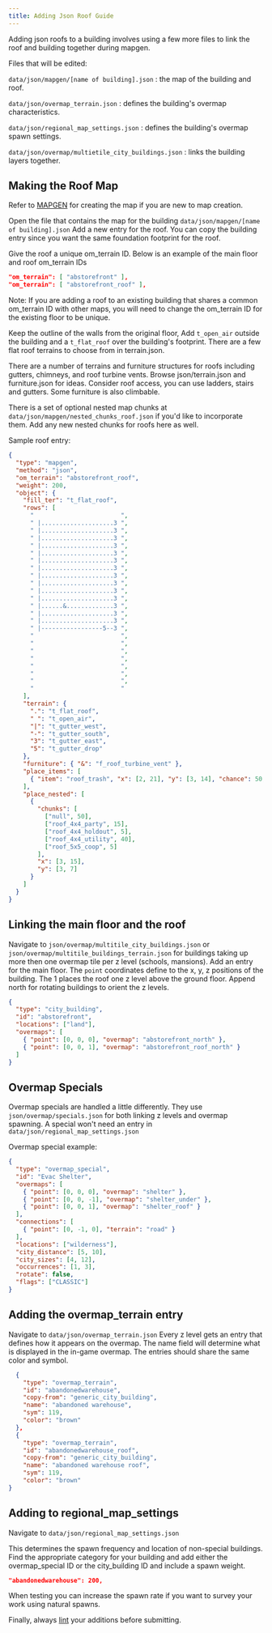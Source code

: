```yaml
---
title: Adding Json Roof Guide
---
```


Adding json roofs to a building involves using a few more files to link the roof and building
together during mapgen.

Files that will be edited:

`data/json/mapgen/[name of building].json` : the map of the building and roof.

`data/json/overmap_terrain.json` : defines the building's overmap characteristics.

`data/json/regional_map_settings.json` : defines the building's overmap spawn settings.

`data/json/overmap/multietile_city_buildings.json` : links the building layers together.

## Making the Roof Map

Refer to [MAPGEN](./MAPGEN.md) for creating the map if you are new to map creation.

Open the file that contains the map for the building `data/json/mapgen/[name of building].json` Add
a new entry for the roof. You can copy the building entry since you want the same foundation
footprint for the roof.

Give the roof a unique om_terrain ID. Below is an example of the main floor and roof om_terrain IDs

```json
"om_terrain": [ "abstorefront" ],
"om_terrain": [ "abstorefront_roof" ],
```

Note: If you are adding a roof to an existing building that shares a common om_terrain ID with other
maps, you will need to change the om_terrain ID for the existing floor to be unique.

Keep the outline of the walls from the original floor, Add `t_open_air` outside the building and a
`t_flat_roof` over the building's footprint. There are a few flat roof terrains to choose from in
terrain.json.

There are a number of terrains and furniture structures for roofs including gutters, chimneys, and
roof turbine vents. Browse json/terrain.json and furniture.json for ideas. Consider roof access, you
can use ladders, stairs and gutters. Some furniture is also climbable.

There is a set of optional nested map chunks at `data/json/mapgen/nested_chunks_roof.json` if you'd
like to incorporate them. Add any new nested chunks for roofs here as well.

Sample roof entry:

```json
{
  "type": "mapgen",
  "method": "json",
  "om_terrain": "abstorefront_roof",
  "weight": 200,
  "object": {
    "fill_ter": "t_flat_roof",
    "rows": [
      "                        ",
      " |....................3 ",
      " |....................3 ",
      " |....................3 ",
      " |....................3 ",
      " |....................3 ",
      " |....................3 ",
      " |....................3 ",
      " |....................3 ",
      " |....................3 ",
      " |....................3 ",
      " |....................3 ",
      " |......&.............3 ",
      " |....................3 ",
      " |....................3 ",
      " |-----------------5--3 ",
      "                        ",
      "                        ",
      "                        ",
      "                        ",
      "                        ",
      "                        ",
      "                        ",
      "                        "
    ],
    "terrain": {
      ".": "t_flat_roof",
      " ": "t_open_air",
      "|": "t_gutter_west",
      "-": "t_gutter_south",
      "3": "t_gutter_east",
      "5": "t_gutter_drop"
    },
    "furniture": { "&": "f_roof_turbine_vent" },
    "place_items": [
      { "item": "roof_trash", "x": [2, 21], "y": [3, 14], "chance": 50, "repeat": [1, 3] }
    ],
    "place_nested": [
      {
        "chunks": [
          ["null", 50],
          ["roof_4x4_party", 15],
          ["roof_4x4_holdout", 5],
          ["roof_4x4_utility", 40],
          ["roof_5x5_coop", 5]
        ],
        "x": [3, 15],
        "y": [3, 7]
      }
    ]
  }
}
```

## Linking the main floor and the roof

Navigate to `json/overmap/multitile_city_buildings.json` or
`json/overmap/multitile_buildings_terrain.json` for buildings taking up more then one overmap tile
per z level (schools, mansions). Add an entry for the main floor. The `point` coordinates define to
the x, y, z positions of the building. The 1 places the roof one z level above the ground floor.
Append north for rotating buildings to orient the z levels.

```json
{
  "type": "city_building",
  "id": "abstorefront",
  "locations": ["land"],
  "overmaps": [
    { "point": [0, 0, 0], "overmap": "abstorefront_north" },
    { "point": [0, 0, 1], "overmap": "abstorefront_roof_north" }
  ]
}
```

## Overmap Specials

Overmap specials are handled a little differently. They use `json/overmap/specials.json` for both
linking z levels and overmap spawning. A special won't need an entry in
`data/json/regional_map_settings.json`

Overmap special example:

```json
{
  "type": "overmap_special",
  "id": "Evac Shelter",
  "overmaps": [
    { "point": [0, 0, 0], "overmap": "shelter" },
    { "point": [0, 0, -1], "overmap": "shelter_under" },
    { "point": [0, 0, 1], "overmap": "shelter_roof" }
  ],
  "connections": [
    { "point": [0, -1, 0], "terrain": "road" }
  ],
  "locations": ["wilderness"],
  "city_distance": [5, 10],
  "city_sizes": [4, 12],
  "occurrences": [1, 3],
  "rotate": false,
  "flags": ["CLASSIC"]
}
```

## Adding the overmap_terrain entry

Navigate to `data/json/overmap_terrain.json` Every z level gets an entry that defines how it appears
on the overmap. The name field will determine what is displayed in the in-game overmap. The entries
should share the same color and symbol.

```json
  {
    "type": "overmap_terrain",
    "id": "abandonedwarehouse",
    "copy-from": "generic_city_building",
    "name": "abandoned warehouse",
    "sym": 119,
    "color": "brown"
  },
  {
    "type": "overmap_terrain",
    "id": "abandonedwarehouse_roof",
    "copy-from": "generic_city_building",
    "name": "abandoned warehouse roof",
    "sym": 119,
    "color": "brown"
}
```

## Adding to regional_map_settings

Navigate to `data/json/regional_map_settings.json`

This determines the spawn frequency and location of non-special buildings. Find the appropriate
category for your building and add either the overmap_special ID or the city_building ID and include
a spawn weight.

```json
"abandonedwarehouse": 200,
```

When testing you can increase the spawn rate if you want to survey your work using natural spawns.

Finally, always [lint](http://dev.narc.ro/cataclysm/format.html) your additions before submitting.

